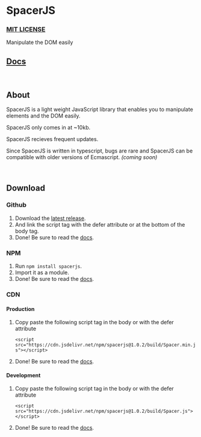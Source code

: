 # SpacerJS

### [MIT LICENSE](LICENSE)

Manipulate the DOM easily

## [Docs](https://ksplatdev.github.io/SpacerJS/-_.html)

<br>

## About

SpacerJS is a light weight JavaScript library that enables you to manipulate elements and the DOM easily.

SpacerJS only comes in at ~10kb.

SpacerJS recieves frequent updates.

Since SpacerJS is written in typescript, bugs are rare and SpacerJS can be compatible with older versions of Ecmascript. _(coming soon)_

<br>

## Download

### Github

1. Download the [latest release](https://github.com/ksplatdev/SpacerJS/releases/latest).
2. And link the script tag with the defer attribute or at the bottom of the body tag.
3. Done! Be sure to read the [docs](https://ksplatdev.github.io/SpacerJS/-_.html).

### NPM

1. Run `npm install spacerjs`.
2. Import it as a module.
3. Done! Be sure to read the [docs](https://ksplatdev.github.io/SpacerJS/-_.html).

### CDN

#### Production

1. Copy paste the following script tag in the body or with the defer attribute
   
   `<script src="https://cdn.jsdelivr.net/npm/spacerjs@1.0.2/build/Spacer.min.js"></script>`
2. Done! Be sure to read the [docs](https://ksplatdev.github.io/SpacerJS/-_.html).


#### Development

1. Copy paste the following script tag in the body or with the defer attribute
   
   `<script src="https://cdn.jsdelivr.net/npm/spacerjs@1.0.2/build/Spacer.js"></script>`
2. Done! Be sure to read the [docs](https://ksplatdev.github.io/SpacerJS/-_.html).
